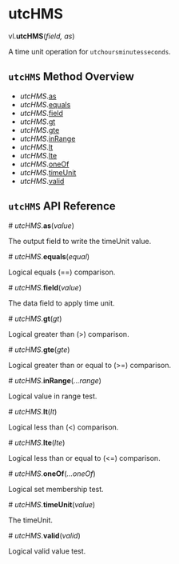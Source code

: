 # utcHMS

vl.<b>utcHMS</b>(<em>field, as</em>)

A time unit operation for <code>utchoursminutesseconds</code>.

## <code>utcHMS</code> Method Overview

* <em>utcHMS</em>.<a href="#as">as</a>
* <em>utcHMS</em>.<a href="#equals">equals</a>
* <em>utcHMS</em>.<a href="#field">field</a>
* <em>utcHMS</em>.<a href="#gt">gt</a>
* <em>utcHMS</em>.<a href="#gte">gte</a>
* <em>utcHMS</em>.<a href="#inRange">inRange</a>
* <em>utcHMS</em>.<a href="#lt">lt</a>
* <em>utcHMS</em>.<a href="#lte">lte</a>
* <em>utcHMS</em>.<a href="#oneOf">oneOf</a>
* <em>utcHMS</em>.<a href="#timeUnit">timeUnit</a>
* <em>utcHMS</em>.<a href="#valid">valid</a>

## <code>utcHMS</code> API Reference

<a name="as">#</a>
<em>utcHMS</em>.<b>as</b>(<em>value</em>)

The output field to write the timeUnit value.

<a name="equals">#</a>
<em>utcHMS</em>.<b>equals</b>(<em>equal</em>)

Logical equals (==) comparison.

<a name="field">#</a>
<em>utcHMS</em>.<b>field</b>(<em>value</em>)

The data field to apply time unit.

<a name="gt">#</a>
<em>utcHMS</em>.<b>gt</b>(<em>gt</em>)

Logical greater than (>) comparison.

<a name="gte">#</a>
<em>utcHMS</em>.<b>gte</b>(<em>gte</em>)

Logical greater than or equal to (>=) comparison.

<a name="inRange">#</a>
<em>utcHMS</em>.<b>inRange</b>(<em>...range</em>)

Logical value in range test.

<a name="lt">#</a>
<em>utcHMS</em>.<b>lt</b>(<em>lt</em>)

Logical less than (<) comparison.

<a name="lte">#</a>
<em>utcHMS</em>.<b>lte</b>(<em>lte</em>)

Logical less than or equal to (<=) comparison.

<a name="oneOf">#</a>
<em>utcHMS</em>.<b>oneOf</b>(<em>...oneOf</em>)

Logical set membership test.

<a name="timeUnit">#</a>
<em>utcHMS</em>.<b>timeUnit</b>(<em>value</em>)

The timeUnit.

<a name="valid">#</a>
<em>utcHMS</em>.<b>valid</b>(<em>valid</em>)

Logical valid value test.

